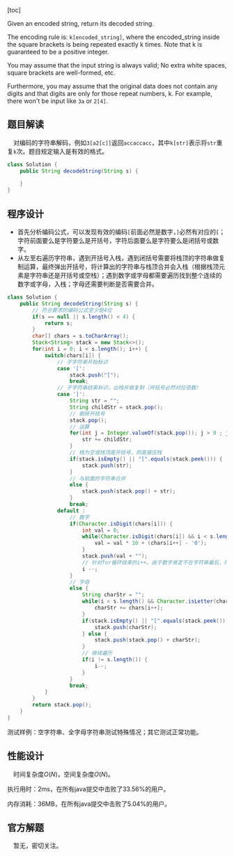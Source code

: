 [toc]

Given an encoded string, return its decoded string.

The encoding rule is: `k[encoded_string]`, where the encoded_string inside the square brackets is being repeated exactly k times. Note that k is guaranteed to be a positive integer.

You may assume that the input string is always valid; No extra white spaces, square brackets are well-formed, etc.

Furthermore, you may assume that the original data does not contain any digits and that digits are only for those repeat numbers, k. For example, there won't be input like `3a` or `2[4]`.



## 题目解读

&emsp;对编码的字符串解码，例如`3[a2[c]]`返回`accaccacc`，其中`k[str]`表示将`str`重复`k`次。题目规定输入是有效的格式。

```java
class Solution {
    public String decodeString(String s) {
        
    }
}
```

## 程序设计

* 首先分析编码公式，可以发现有效的编码`[`前面必然是数字，`]`必然有对应的`[`；字符前面要么是字符要么是开括号，字符后面要么是字符要么是闭括号或数字。
* 从左至右遍历字符串，遇到开括号入栈，遇到闭括号需要将栈顶的字符串做复制运算，最终弹出开括号，将计算出的字符串与栈顶合并会入栈（根据栈顶元素是字符串还是开括号或空栈）；遇到数字或字母都需要遍历找到整个连续的数字或字母，入栈；字母还需要判断是否需要合并。

```java
class Solution {
    public String decodeString(String s) {
        // 符合要求的编码公式至少是4位
        if(s == null || s.length() < 4) {
            return s;
        }
        char[] chars = s.toCharArray();
        Stack<String> stack = new Stack<>();
        for(int i = 0; i < s.length(); i++) {
            switch(chars[i]) {
                // 子字符串开始标识
                case '[':
                    stack.push("[");
                    break;
                // 子字符串结束标识，出栈并做复制（开括号必然对应倍数）
                case ']':
                    String str = ""; 
                    String childStr = stack.pop();
                    // 删除开括号
                    stack.pop();
                    // 运算
                    for(int j = Integer.valueOf(stack.pop()); j > 0 ; j--) {
                        str += childStr;
                    }
                    // 栈为空或栈顶是开括号，则直接压栈
                    if(stack.isEmpty() || "[".equals(stack.peek())) {
                        stack.push(str);
                    } 
                    // 与前面的字符串合并
                    else {
                        stack.push(stack.pop() + str);
                    }
                    break;
                default :
                    // 数字
                    if(Character.isDigit(chars[i])) {
                        int val = 0;
                        while(Character.isDigit(chars[i]) && i < s.length()) {
                            val = val * 10 + (chars[i++] - '0');
                        }
                        stack.push(val + "");
                        // 针对for循环结束的i++。由于数字肯定不在字符串最后，所以不必判断是否遍历到字符串结尾。
                        i --;
                    } 
                    // 字母
                    else {
                        String charStr = "";
                        while(i < s.length() && Character.isLetter(chars[i])) {
                            charStr += chars[i++];
                        }
                        if(stack.isEmpty() || "[".equals(stack.peek())) {
                            stack.push(charStr);
                        } else {
                            stack.push(stack.pop() + charStr);
                        }
                        // 继续遍历
                        if(i != s.length()) {
                            i--;
                        }
                    }
                    break;
            }
        }
        return stack.pop();
    }
}
```

测试样例：空字符串、全字母字符串测试特殊情况；其它测试正常功能。

## 性能设计

&emsp;时间复杂度$O(N)$，空间复杂度$O(N)$。

执行用时：2ms，在所有java提交中击败了33.56%的用户。

内存消耗：36MB，在所有java提交中击败了5.04%的用户。

## 官方解题

&emsp;暂无，密切关注。